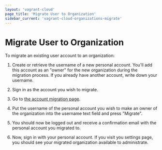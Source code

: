 ```yaml
---
layout: 'vagrant-cloud'
page_title: 'Migrate User to Organization'
sidebar_current: 'vagrant-cloud-organizations-migrate'
---
```


# Migrate User to Organization

To migrate an existing user account to an organization:

1. Create or retrieve the username of a new personal account. You'll add this
   account as an "owner" for the new organization during the migration process. If
   you already have another account, write down your username.

2. Sign in as the account you wish to migrate.

3. Go to [the account migration page](https://app.vagrantup.com/account/migrate).

4. Put the username of the personal account you wish to make an owner of the
   organization into the username text field and press "Migrate".

5. You should now be logged out and receive a confirmation email with the
   personal account you migrated to.

6. Now, sign in with your personal account. If you visit you settings page, you
   should see your migrated organization available to administrate.
